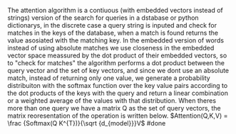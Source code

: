 The attention algorithm is a contiuous (with embedded vectors instead of strings) version of the search for queries in a dstabase or python dictionarys, in the discrete case a query string is inputed and check for matches in the keys of the database, when a match is found returns the value asosiated with the matching key.
In the embedded version of words instead of using absolute matches we use closeness in the embedded vector space meassured by the dot product of their embedded vectors, so to "check for matches" the algorithm performs a dot product between the query vector and the set of key vectors, and since we dont use an absolute match, instead of returning only one value, we generate a probability distribuiton with the softmax function over the key value pairs according to the dot products of the keys with the query and return a linear combination or a weighted average of the values with that distribution.
When theres more than one query we have a matrix Q as the set of query vectors, the matrix reoresentation of the operation is written below.
$Attention(Q,K,V) = \frac {Softmax(Q K^{T})}{\sqrt {d_{model}}}V$
#done 